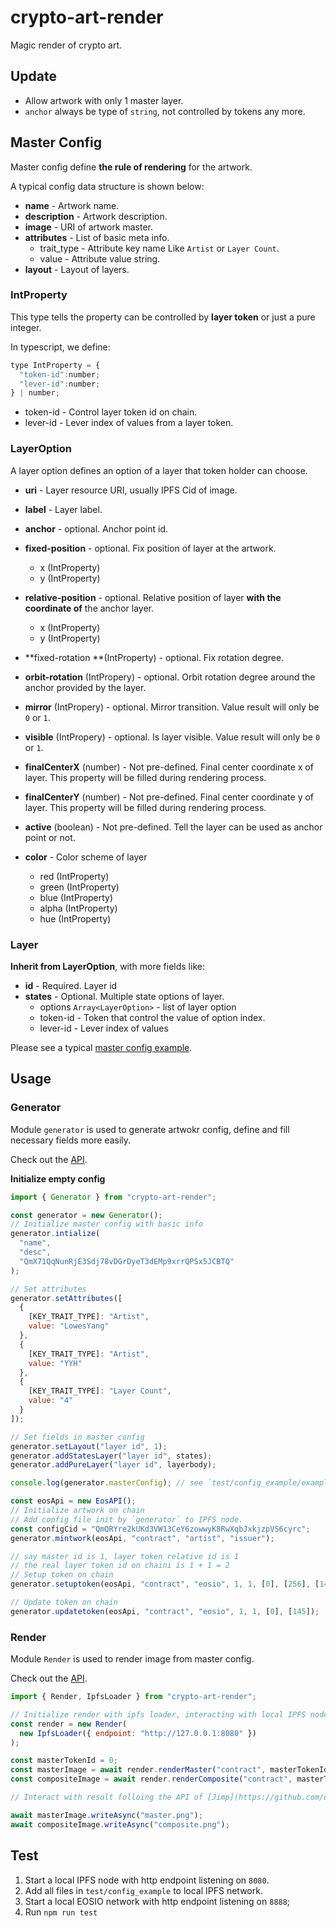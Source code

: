 # crypto-art-render

Magic render of crypto art.

## Update

- Allow artwork with only 1 master layer.
- `anchor` always be type of `string`, not controlled by tokens any more.

## Master Config

Master config define **the rule of rendering** for the artwork.

A typical config data structure is shown below:

- **name** - Artwork name.
- **description** - Artwork description.
- **image** - URI of artwork master.
- **attributes** - List of basic meta info.
  - trait_type - Attribute key name Like `Artist` or `Layer Count`.
  - value - Attribute value string.
- **layout** - Layout of layers.

### IntProperty

This type tells the property can be controlled by **layer token** or just a pure integer.

In typescript, we define: 

```javascript
type IntProperty = {
  "token-id":number;
  "lever-id":number;
} | number;
```

- token-id - Control layer token id on chain.
- lever-id - Lever index of values  from a layer token.

### LayerOption

A layer option defines an option of a layer that token holder can choose.

- **uri** - Layer resource URI, usually IPFS Cid of image.
- **label** - Layer label.
- **anchor** - optional. Anchor point id.
- **fixed-position** - optional. Fix position of layer at the artwork.
  - x (IntProperty) 
  - y (IntProperty)  
- **relative-position** - optional. Relative position of layer **with the coordinate of** the anchor layer.
  - x (IntProperty)
  - y (IntProperty)
- **fixed-rotation **(IntProperty) - optional. Fix rotation degree.

- **orbit-rotation** (IntPropery) - optional. Orbit rotation degree around the anchor provided by the layer.
- **mirror** (IntPropery) - optional. Mirror transition. Value result will only be `0`  or  `1`.
- **visible** (IntPropery) - optional. Is layer visible. Value result will only be `0` or  `1`.
- **finalCenterX** (number) - Not pre-defined. Final center coordinate x of layer. This property will be filled during rendering process.
- **finalCenterY** (number) - Not pre-defined. Final center coordinate y of layer. This property will be filled during rendering process.
- **active** (boolean) - Not pre-defined. Tell the layer can be used as anchor point or not.
- **color** - Color scheme of layer
  - red (IntProperty)
  - green (IntProperty)
  - blue (IntProperty)
  - alpha (IntProperty)
  - hue (IntProperty)

### Layer

**Inherit from LayerOption**, with more fields like:

- **id** - Required. Layer id
- **states** - Optional. Multiple state options of layer.
  - options `Array<LayerOption>` - list of layer option
  - token-id - Token that control the value of option index.
  - lever-id - Lever index of values



Please see a typical [master config example](master_example.json).

## Usage

### Generator

Module `generator` is used to generate artwokr config, define and fill necessary fields more easily.

Check out the [API]("./docs/classes/_generator_.generator.html").

**Initialize empty config**

```javascript
import { Generator } from "crypto-art-render";

const generator = new Generator();
// Initialize master config with basic info
generator.intialize(
  "name",
  "desc",
  "QmX71QqNunRjE3Sdj78vDGrDyeT3dEMp9xrrQPSx5JCBTQ"
);

// Set attributes
generator.setAttributes([
  {
    [KEY_TRAIT_TYPE]: "Artist",
    value: "LowesYang"
  },
  {
    [KEY_TRAIT_TYPE]: "Artist",
    value: "YYH"
  },
  {
    [KEY_TRAIT_TYPE]: "Layer Count",
    value: "4"
  }
]);

// Set fields in master config
generator.setLayout("layer id", 1);
generator.addStatesLayer("layer id", states);
generator.addPureLayer("layer id", layerbody);

console.log(generator.masterConfig); // see `test/config_example/example1.json`

const eosApi = new EosAPI();
// Initialize artwork on chain
// Add config file init by `generator` to IPFS node.
const configCid = "QmQRYre2kUKd3VW13CeY6zowwyK8RwXqbJxkjzpVS6cyrc";
generator.mintwork(eosApi, "contract", "artist", "issuer");

// say master id is 1, layer token relative id is 1
// the real layer token id on chaini is 1 + 1 = 2
// Setup token on chain
generator.setuptoken(eosApi, "contract", "eosio", 1, 1, [0], [256], [144]);

// Update token on chain
generator.updatetoken(eosApi, "contract", "eosio", 1, 1, [0], [145]);
```

### Render

Module `Render` is used to render image from master config.

Check out the [API]("./docs/classes/_render_.render.html").

```javascript
import { Render, IpfsLoader } from "crypto-art-render";

// Initialize render with ipfs loader, interacting with local IPFS node
const render = new Render(
  new IpfsLoader({ endpoint: "http://127.0.0.1:8080" })
);

const masterTokenId = 0;
const masterImage = await render.renderMaster("contract", masterTokenId);
const compositeImage = await render.renderComposite("contract", masterTokenId);

// Interact with result folloing the API of [Jimp](https://github.com/oliver-moran/jimp/tree/master/packages/jimp)

await masterImage.writeAsync("master.png");
await compositeImage.writeAsync("composite.png");
```

## Test

1. Start a local IPFS node with http endpoint listening on `8080`.
2. Add all files in `test/config_example` to local IPFS network.
3. Start a local EOSIO network with http endpoint listening on `8888`;
4. Run `npm run test`
